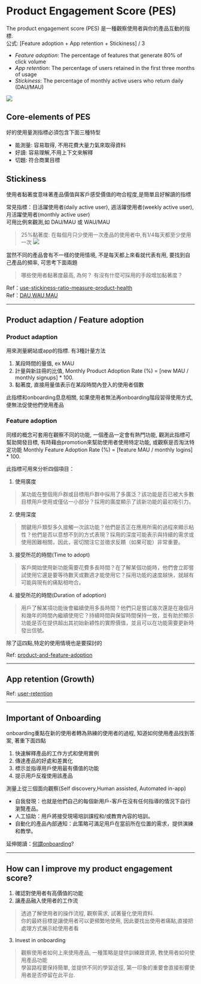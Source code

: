# Product Engagement Score (PES)

The product engagement score (PES) 是一種觀察使用者與你的產品互動的指標.  
公式: [Feature adoption + App retention + Stickiness] / 3

- *Feature adoption*: The percentage of features that generate 80% of click volume
- *App retention*: The percentage of users retained in the first three months of usage
- *Stickiness*: The percentage of monthly active users who return daily (DAU/MAU)

![](https://www.pendo.io/wp-content/uploads/2020/10/Product_engagement_score_PES_example.jpg)

## Core-elements of PES
好的使用量測指標必須包含下面三種特型
- 能測量: 容易取得, 不用花費大量力氣來取得資料
- 好讀: 容易理解,不用上下文來解釋
- 切題: 符合商業目標

## Stickiness
使用者黏著度意味著產品價值與客戶感受價值的吻合程度,是簡單且好解讀的指標  

常見指標：日活躍使用者(daily active user), 週活躍使用者(weekly active user), 月活躍使用者(monthly active user)  
可用比例來觀測,如 DAU/MAU 或 WAU/MAU  
> 25%黏著度: 在每個月只少使用一次產品的使用者中,有1/4每天都至少使用一次
![](https://www.pendo.io/wp-content/uploads/2019/07/Pendo_eBook_10KPIs_Image_DAUMAU.png)  

當然不同的產品會有不一樣的使用情境, 不是每天都上來看就代表有用, 要找到自己產品的頻率, 可思考下面兩題  
> 哪些使用者黏著度最高, 為何？
> 有沒有什麼可採用的手段增加黏著度？ 
  
Ref：[use-stickiness-ratio-measure-product-health](https://www.pendo.io/pendo-blog/use-stickiness-ratio-measure-product-health/)  
Ref：[DAU,WAU,MAU](https://www.pendo.io/glossary/daily-active-users-dau/)

----

## Product adaption / Feature adoption
### Product adaption
用來測量網站或app的指標. 有3種計量方法  
1. 某段時間的量值, ex MAU
2. 計量與新註冊的比值, Monthly Product Adoption Rate (%) = [new MAU / monthly signups] * 100.
3. 黏著度, 直接用量值表示在某段時間內登入的使用者個數  

此指標和onboarding息息相關, 如果使用者無法再onboarding階段習得使用方式, 便無法促使他們使用產品  

### Feature adoption
同樣的概念可套用在觀察不同的功能, 一個產品一定會有熱門功能, 觀測此指標可幫助開發目標, 有時藉由promotion來幫助使用者使用特定功能, 或觀察是否淘汰特定功能
Monthly Feature Adoption Rate (%) = [feature MAU / monthly logins] * 100.  

此指標可用來分析四個項目：
1. 使用廣度
> 某功能在整個用戶群或目標用戶群中採用了多廣泛？該功能是否已被大多數目標用戶使用或僅佔一小部分？採用的廣度顯示了該新功能的最初吸引力。
2. 使用深度
> 關鍵用戶類型多久接觸一次該功能？他們是否正在應用所需的過程來顯示粘性？他們是否以意想不到的方式表現？採用的深度可能表示與持續的需求或使用困難相關，因此，密切關注它並徵求反饋（如果可能）非常重要。
3. 接受所花的時間(Time to adopt)
> 客戶開始使用新功能需要花費多長時間？在了解某個功能時，他們會立即嘗試使用它還是要等待數天或數週才能使用它？採用功能的速度越快，就越有可能與現有的痛點相吻合。
4. 接受所花的時間(Duration of adoption)
> 用戶了解某項功能後會繼續使用多長時間？他們只是嘗試幾次還是在幾個月和幾年的時間內繼續使用它？持續時間與保留時間保持一致，並有助於顯示功能是否在提供超出其初始新穎性的實際價值，並且可以在功能需要更新時發出信號。

除了這四點,特定的使用情境也是要探討的  

Ref: [product-and-feature-adoption](https://www.pendo.io/glossary/product-and-feature-adoption/)


--- 

## App retention (Growth)



Ref: [user-retention](https://www.pendo.io/glossary/user-retention/)

---

## Important of Onboarding
onboarding重點在新的使用者轉為熟練的使用者的過程, 知道如何使用產品找到答案, 著重下面四點  
1. 快速解釋產品的工作方式和使用實例  
2. 傳達產品的好處和差異化  
3. 標示並指導用戶使用最有價值的功能  
4. 提示用戶反複使用該產品  

測量上從三個面向觀察(Self discovery,Human assisted, Automated in-app)  
- 自我發現：也就是他們自己的每個新用戶-客戶在沒有任何指導的情況下自行瀏覽產品。  
- 人工協助：用戶將接受現場培訓課程和/或教育內容的培訓。  
- 自動化的產品內部通知：此策略可滿足用戶在當前所在位置的需求，提供演練和教學。  

延伸閱讀：[何謂onboarding](https://www.pendo.io/pendo-blog/what-is-onboarding/)?  

------------

## How can I improve my product engagement score?
1. 確認對使用者有高價值的功能
2. 讓產品融入使用者的工作流
> 透過了解使用者的操作流程, 觀察需求, 試著量化使用資料.  
> 你的最終目標是讓使用者可以更頻繁地使用, 因此要找出使用者痛點,直接把處理方式展示給使用者看
3. Invest in onboarding
> 觀察使用者如何上來使用產品, 一種策略是提供訓練跟資源, 教使用者如何使用產品功能  
> 學習路程要保持簡單, 並提供不同的學習途徑, 第一印象的重要會直接影響使用者是否停留在此平台.  
